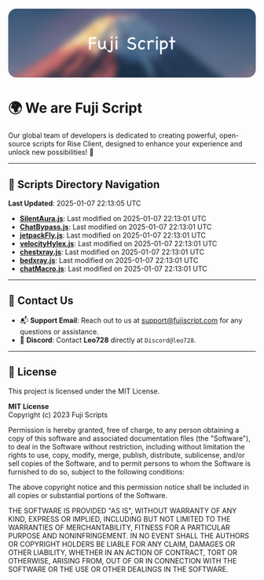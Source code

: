 ![Banner](.github/b.webp)

# 🌍 **We are Fuji Script**

Our global team of developers is dedicated to creating powerful, open-source scripts for Rise Client, designed to enhance your experience and unlock new possibilities! 🌟

---
<!-- SCRIPTS_NAVIGATION_START -->
## 📂 **Scripts Directory Navigation**

**Last Updated**: 2025-01-07 22:13:05 UTC

- **[SilentAura.js](scripts/SilentAura.js)**: Last modified on 2025-01-07 22:13:01 UTC
- **[ChatBypass.js](scripts/ChatBypass.js)**: Last modified on 2025-01-07 22:13:01 UTC
- **[jetpackFly.js](scripts/jetpackFly.js)**: Last modified on 2025-01-07 22:13:01 UTC
- **[velocityHylex.js](scripts/velocityHylex.js)**: Last modified on 2025-01-07 22:13:01 UTC
- **[chestxray.js](scripts/chestxray.js)**: Last modified on 2025-01-07 22:13:01 UTC
- **[bedxray.js](scripts/bedxray.js)**: Last modified on 2025-01-07 22:13:01 UTC
- **[chatMacro.js](scripts/chatMacro.js)**: Last modified on 2025-01-07 22:13:01 UTC

<!-- SCRIPTS_NAVIGATION_END -->

---

## 💬 **Contact Us**  
- 📬 **Support Email**: Reach out to us at [support@fujiscript.com](mailto:support@fujiscript.com) for any questions or assistance.  
- 💬 **Discord**: Contact **Leo728** directly at `Discord@leo728`.

---

## 📜 **License**

This project is licensed under the MIT License.  

**MIT License**  
Copyright (c) 2023 Fuji Scripts  

Permission is hereby granted, free of charge, to any person obtaining a copy of this software and associated documentation files (the "Software"), to deal in the Software without restriction, including without limitation the rights to use, copy, modify, merge, publish, distribute, sublicense, and/or sell copies of the Software, and to permit persons to whom the Software is furnished to do so, subject to the following conditions:  

The above copyright notice and this permission notice shall be included in all copies or substantial portions of the Software.  

THE SOFTWARE IS PROVIDED "AS IS", WITHOUT WARRANTY OF ANY KIND, EXPRESS OR IMPLIED, INCLUDING BUT NOT LIMITED TO THE WARRANTIES OF MERCHANTABILITY, FITNESS FOR A PARTICULAR PURPOSE AND NONINFRINGEMENT. IN NO EVENT SHALL THE AUTHORS OR COPYRIGHT HOLDERS BE LIABLE FOR ANY CLAIM, DAMAGES OR OTHER LIABILITY, WHETHER IN AN ACTION OF CONTRACT, TORT OR OTHERWISE, ARISING FROM, OUT OF OR IN CONNECTION WITH THE SOFTWARE OR THE USE OR OTHER DEALINGS IN THE SOFTWARE.  
